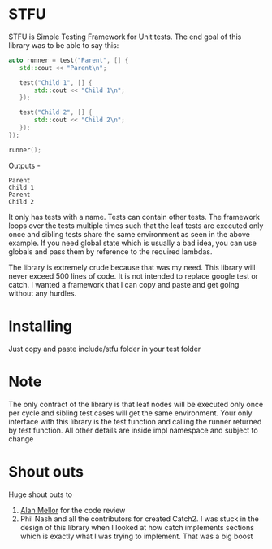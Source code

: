 # STFU

STFU is Simple Testing Framework for Unit tests.
The end goal of this library was to be able to say this:

```cpp
auto runner = test("Parent", [] {
   std::cout << "Parent\n";

   test("Child 1", [] {
       std::cout << "Child 1\n";    
   });

   test("Child 2", [] {
       std::cout << "Child 2\n";    
   });
});

runner();
```

Outputs -
```
Parent
Child 1
Parent
Child 2
```


It only has tests with a name. Tests can contain other tests.
The framework loops over the tests multiple times such that the
leaf tests are executed only once and sibling tests share the same
environment as seen in the above example. If you need global state
which is usually a bad idea, you can use globals and pass them by 
reference to the required lambdas.

The library is extremely crude because that was my need.
This library will never exceed 500 lines of code. It is not intended
to replace google test or catch. I wanted a framework that I can copy 
and paste and get going without any hurdles.


# Installing
Just copy and paste include/stfu folder in your test folder

# Note
The only contract of the library is that leaf nodes will be executed
only once per cycle and sibling test cases will get the same environment.
Your only interface with this library is the test function and calling
the runner returned by test function. All other details are inside impl
namespace and subject to change

# Shout outs
Huge shout outs to 
1. [Alan Mellor](https://www.linkedin.com/in/alan-mellor-15177927/) for the code review
2. Phil Nash and all the contributors for created Catch2. I was stuck in 
the design of this library when I looked at how catch implements sections 
which is exactly what I was trying to implement. That was a big boost
